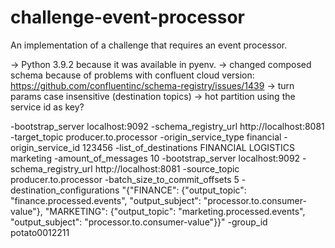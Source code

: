 # challenge-event-processor
An implementation of a challenge that requires an event processor.

-> Python 3.9.2 because it was available in pyenv.
-> changed composed schema because of problems with confluent cloud version: https://github.com/confluentinc/schema-registry/issues/1439
-> turn params case insensitive (destination topics)
-> hot partition using the service id as key?

-bootstrap_server localhost:9092 -schema_registry_url http://localhost:8081 -target_topic producer.to.processor -origin_service_type financial -origin_service_id 123456 -list_of_destinations FINANCIAL LOGISTICS marketing -amount_of_messages 10
-bootstrap_server localhost:9092 -schema_registry_url http://localhost:8081 -source_topic producer.to.processor -batch_size_to_commit_offsets 5 -destination_configurations "{"FINANCE": {"output_topic": "finance.processed.events", "output_subject": "processor.to.consumer-value"}, "MARKETING": {"output_topic": "marketing.processed.events", "output_subject": "processor.to.consumer-value"}}" -group_id potato0012211